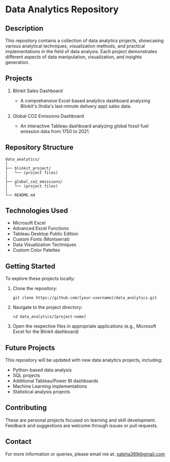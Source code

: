 # Data Analytics Repository

## Description
This repository contains a collection of data analytics projects, showcasing various analytical techniques, visualization methods, and practical implementations in the field of data analysis. Each project demonstrates different aspects of data manipulation, visualization, and insights generation.

## Projects

1. Blinkit Sales Dashboard
   - A comprehensive Excel-based analytics dashboard analyzing Blinkit's (India's last-minute delivery app) sales data.
     
2. Global CO2 Emissions Dashboard
   - An interactive Tableau dashboard analyzing global fossil fuel emission data from 1750 to 2021.

## Repository Structure
```
data_analytics/
│
├── blinkit_project/
│   └── (project files)
│
├── global_co2_emissions/
│   └── (project files)
│
└── README.md
```

## Technologies Used
- Microsoft Excel
- Advanced Excel Functions
- Tableau Desktop Public Edition
- Custom Fonts (Montserrat)
- Data Visualization Techniques
- Custom Color Palettes

## Getting Started
To explore these projects locally:

1. Clone the repository:
   ```
   git clone https://github.com/[your-username]/data_analytics.git
   ```
2. Navigate to the project directory:
   ```
   cd data_analytics/[project-name]
   ```
3. Open the respective files in appropriate applications (e.g., Microsoft Excel for the Blinkit dashboard)

## Future Projects
This repository will be updated with new data analytics projects, including:
- Python-based data analysis
- SQL projects
- Additional Tableau/Power BI dashboards
- Machine Learning implementations
- Statistical analysis projects

## Contributing
These are personal projects focused on learning and skill development. Feedback and suggestions are welcome through issues or pull requests.

## Contact
For more information or queries, please email me at: [xalpha369@gmail.com](mailto:xalpha369@gmail.com)
